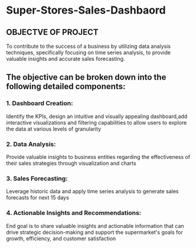 # Super-Stores-Sales-Dashbaord 

## OBJECTVE OF PROJECT

To contribute to the success of a
business by utilizing data analysis
techniques, specifically focusing
on time series analysis, to provide
valuable insights and accurate
sales forecasting.

## The objective can be broken down into the following detailed components:

### 1. Dashboard Creation:
 Identify the KPIs, design an intuitive and visually appealing dashboard,add interactive visualizations and filtering capabilities to allow users to explore the data at various levels of granularity

### 2. Data Analysis:
Provide valuable insights to business entities regarding the effectiveness of their sales strategies through visualization and charts


### 3. Sales Forecasting:
Leverage historic data and apply time series analysis to generate sales forecasts for next 15 days

### 4. Actionable Insights and Recommendations:
End goal is to share valuable insights and actionable information that can drive strategic decision-making and support the supermarket's goals for growth, efficiency, and customer satisfaction

